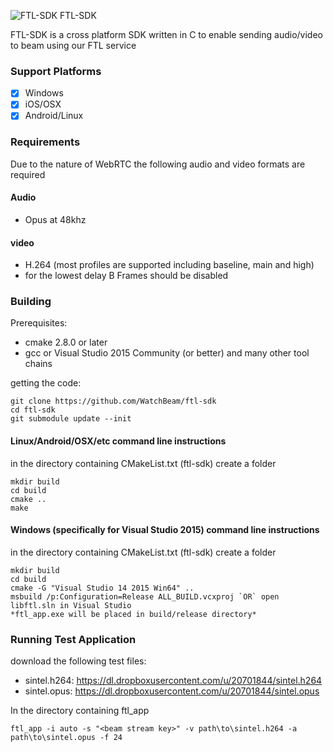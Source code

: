 ![FTL-SDK](https://dl.dropboxusercontent.com/u/20701844/tachyon.png) FTL-SDK

FTL-SDK is a cross platform SDK written in C to enable sending audio/video to beam using our FTL service

### Support Platforms

 - [x] Windows
 - [x] iOS/OSX
 - [x] Android/Linux

### Requirements

Due to the nature of WebRTC the following audio and video formats are required

#### Audio
 - Opus at 48khz

#### video
 - H.264 (most profiles are supported including baseline, main and high)
 - for the lowest delay B Frames should be disabled

### Building

Prerequisites:

 - cmake 2.8.0 or later
 - gcc or Visual Studio 2015 Community (or better) and many other tool chains

getting the code:

```
git clone https://github.com/WatchBeam/ftl-sdk
cd ftl-sdk
git submodule update --init
```

#### Linux/Android/OSX/etc command line instructions
in the directory containing CMakeList.txt (ftl-sdk) create a folder
```
mkdir build
cd build
cmake ..
make 
```

#### Windows (specifically for Visual Studio 2015) command line instructions 
in the directory containing CMakeList.txt (ftl-sdk) create a folder
```
mkdir build
cd build
cmake -G "Visual Studio 14 2015 Win64" ..
msbuild /p:Configuration=Release ALL_BUILD.vcxproj `OR` open libftl.sln in Visual Studio
*ftl_app.exe will be placed in build/release directory*
```

### Running Test Application

download the following test files:

 - sintel.h264: https://dl.dropboxusercontent.com/u/20701844/sintel.h264
 - sintel.opus: https://dl.dropboxusercontent.com/u/20701844/sintel.opus

In the directory containing ftl_app

```
ftl_app -i auto -s "<beam stream key>" -v path\to\sintel.h264 -a path\to\sintel.opus -f 24
```
